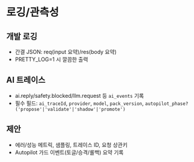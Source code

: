 # 로깅/관측성

## 개발 로깅
- 간결 JSON: req(input 요약)/res(body 요약)
- PRETTY_LOG=1 시 깔끔한 출력

## AI 트레이스
- ai.reply/safety.blocked/llm.request 등 `ai_events` 기록
- 필수 필드: `ai_traceId`, `provider`, `model`, `pack_version`, `autopilot_phase?('propose'|'validate'|'shadow'|'promote')`

## 제안
- 에러/성능 메트릭, 샘플링, 트레이스 ID, 요청 상관키
 - Autopilot 가드 이벤트(토글/승격/롤백) 요약 기록
